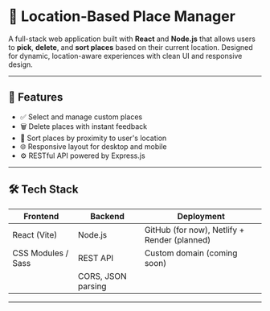 # 📍 Location-Based Place Manager

A full-stack web application built with **React** and **Node.js** that allows users to **pick**, **delete**, and **sort places** based on their current location. Designed for dynamic, location-aware experiences with clean UI and responsive design.

---

## 🚀 Features

- ✅ Select and manage custom places
- 🗑️ Delete places with instant feedback
- 📍 Sort places by proximity to user's location
- 🌐 Responsive layout for desktop and mobile
- ⚙️ RESTful API powered by Express.js

---

## 🛠 Tech Stack

| Frontend | Backend | Deployment |
|----------|---------|------------|
| React (Vite) | Node.js | GitHub (for now), Netlify + Render (planned) |
| CSS Modules / Sass | REST API | Custom domain (coming soon) |
| | CORS, JSON parsing | |

---
